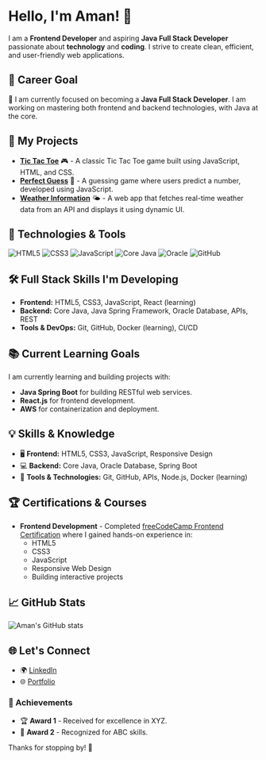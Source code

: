 # Hello, I'm Aman! 👋

I am a **Frontend Developer** and aspiring **Java Full Stack Developer** passionate about **technology** and **coding**. I strive to create clean, efficient, and user-friendly web applications.

## 💼 Career Goal
🌟 I am currently focused on becoming a **Java Full Stack Developer**. I am working on mastering both frontend and backend technologies, with Java at the core.

## 🚀 My Projects
- **[Tic Tac Toe](https://github.com/your-username/tic-tac-toe)** 🎮 - A classic Tic Tac Toe game built using JavaScript, HTML, and CSS.
- **[Perfect Guess](https://github.com/your-username/perfect-guess)** 🎯 - A guessing game where users predict a number, developed using JavaScript.
- **[Weather Information](https://github.com/your-username/weather-app)** 🌤️ - A web app that fetches real-time weather data from an API and displays it using dynamic UI.

## 🔧 Technologies & Tools
![HTML5](https://img.shields.io/badge/HTML5-E34F26?style=for-the-badge&logo=html5&logoColor=white)
![CSS3](https://img.shields.io/badge/CSS3-1572B6?style=for-the-badge&logo=css3&logoColor=white)
![JavaScript](https://img.shields.io/badge/JavaScript-F7DF1E?style=for-the-badge&logo=javascript&logoColor=black)
![Core Java](https://img.shields.io/badge/Core_Java-007396?style=for-the-badge&logo=java&logoColor=white)
![Oracle](https://img.shields.io/badge/Oracle-F80000?style=for-the-badge&logo=oracle&logoColor=white)
![GitHub](https://img.shields.io/badge/GitHub-181717?style=for-the-badge&logo=github&logoColor=white)

## 🛠️ Full Stack Skills I'm Developing
- **Frontend:** HTML5, CSS3, JavaScript, React (learning)
- **Backend:** Core Java, Java Spring Framework, Oracle Database, APIs, REST
- **Tools & DevOps:** Git, GitHub, Docker (learning), CI/CD

## 📚 Current Learning Goals
I am currently learning and building projects with:
- **Java Spring Boot** for building RESTful web services.
- **React.js** for frontend development.
- **AWS** for containerization and deployment.

## 💡 Skills & Knowledge
- 🖥️ **Frontend:** HTML5, CSS3, JavaScript, Responsive Design
- 💻 **Backend:** Core Java, Oracle Database, Spring Boot
- 🔨 **Tools & Technologies:** Git, GitHub, APIs, Node.js, Docker (learning)

## 🏆 Certifications & Courses
- **Frontend Development** - Completed [freeCodeCamp Frontend Certification](https://www.freecodecamp.org/) where I gained hands-on experience in:
  - HTML5
  - CSS3
  - JavaScript
  - Responsive Web Design
  - Building interactive projects

## 📈 GitHub Stats
![Aman's GitHub stats](https://github-readme-stats.vercel.app/api?username=your-username&show_icons=true&theme=radical)

## 🌐 Let's Connect
- 🌍 [LinkedIn](https://linkedin.com/in/your-profile)
- 🌐 [Portfolio](https://your-portfolio.com)

### 🏅 Achievements
- 🏆 **Award 1** - Received for excellence in XYZ.
- 🥇 **Award 2** - Recognized for ABC skills.

Thanks for stopping by! 🙌

